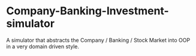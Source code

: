 # Company-Banking-Investment-simulator
A simulator that abstracts the Company / Banking / Stock Market into OOP in a very domain driven style.
